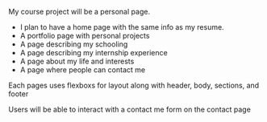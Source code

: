 My course project will be a personal page. 
 - I plan to have a home page with the same info as my resume.
 - A portfolio page with personal projects
 - A page describing my schooling
 - A page describing my internship experience
 - A page about my life and interests
 - A page where people can contact me

 Each pages uses flexboxs for layout along with header, body, sections, and footer

 Users will be able to interact with a contact me form on the contact page
